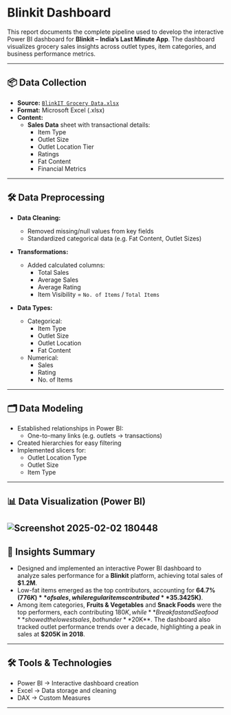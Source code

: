 #  Blinkit Dashboard

This report documents the complete pipeline used to develop the interactive Power BI dashboard for **Blinkit – India’s Last Minute App**. The dashboard visualizes grocery sales insights across outlet types, item categories, and business performance metrics.

---

## 📦 Data Collection

- **Source:** [`BlinkIT Grocery Data.xlsx`](https://drive.google.com/drive/folders/1mKh61zKVBnPJN0A5lc77osGNkmNa-loI)
- **Format:** Microsoft Excel (.xlsx)
- **Content:**
  - **Sales Data** sheet with transactional details:
    - Item Type
    - Outlet Size
    - Outlet Location Tier
    - Ratings
    - Fat Content
    - Financial Metrics

---

## 🛠️ Data Preprocessing

- **Data Cleaning:**
  - Removed missing/null values from key fields
  - Standardized categorical data (e.g. Fat Content, Outlet Sizes)

- **Transformations:**
  - Added calculated columns:
    - Total Sales
    - Average Sales
    - Average Rating
    - Item Visibility = `No. of Items` / `Total Items`

- **Data Types:**
  - Categorical:
    - Item Type
    - Outlet Size
    - Outlet Location
    - Fat Content
  - Numerical:
    - Sales
    - Rating
    - No. of Items

---

## 🗂️ Data Modeling

- Established relationships in Power BI:
  - One-to-many links (e.g. outlets → transactions)
- Created hierarchies for easy filtering
- Implemented slicers for:
  - Outlet Location Type
  - Outlet Size
  - Item Type

---

## 📊 Data Visualization (Power BI)

![Screenshot 2025-02-02 180448](https://github.com/user-attachments/assets/d92de7f5-8723-4cc3-bf99-1900f38a54ec)
---

## 🎯 Insights Summary

-  Designed and implemented an interactive Power BI dashboard to analyze sales performance for a **Blinkit** platform,
achieving total sales of **$1.2M**.
-  Low-fat items emerged as the top contributors, accounting for **64.7% ($776K)** of sales, while regular items
contributed **35.3% ($425K)**.
-  Among item categories, **Fruits & Vegetables** and **Snack Foods** were the top performers, each contributing
$180K, while **Breakfast and Seafood** showed the lowest sales, both under **$20K**. The dashboard also tracked
outlet performance trends over a decade, highlighting a peak in sales at **$205K in 2018**.

---

## 🛠 Tools & Technologies

- Power BI → Interactive dashboard creation
- Excel → Data storage and cleaning
- DAX → Custom Measures

---






